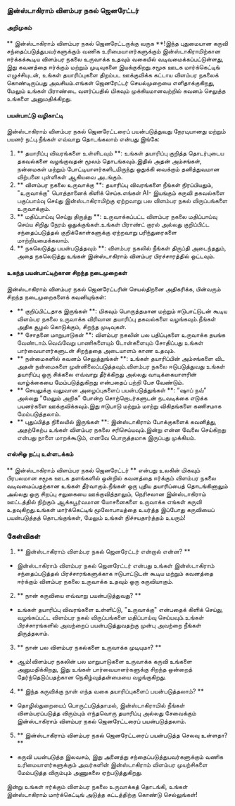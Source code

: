 ### இன்ஸ்டாகிராம் விளம்பர நகல் ஜெனரேட்டர்

#### அறிமுகம்
** இன்ஸ்டாகிராம் விளம்பர நகல் ஜெனரேட்டருக்கு வருக **!இந்த புதுமையான கருவி சந்தைப்படுத்துபவர்களுக்கும் வணிக உரிமையாளர்களுக்கும் இன்ஸ்டாகிராமிற்கான ஈர்க்கக்கூடிய விளம்பர நகலை உருவாக்க உதவும் வகையில் வடிவமைக்கப்பட்டுள்ளது, இது கவனத்தை ஈர்க்கும் மற்றும் முடிவுகளை இயக்குகிறது.சமூக ஊடக மார்க்கெட்டிங் எழுச்சியுடன், உங்கள் தயாரிப்புகளை திறம்பட ஊக்குவிக்க கட்டாய விளம்பர நகலைக் கொண்டிருப்பது அவசியம்.எங்கள் ஜெனரேட்டர் செயல்முறையை எளிதாக்குகிறது, மேலும் உங்கள் பிராண்டை வளர்ப்பதில் மிகவும் முக்கியமானவற்றில் கவனம் செலுத்த உங்களை அனுமதிக்கிறது.

#### பயன்பாட்டு வழிகாட்டி
இன்ஸ்டாகிராம் விளம்பர நகல் ஜெனரேட்டரைப் பயன்படுத்துவது நேரடியானது மற்றும் பயனர் நட்பு.நீங்கள் எவ்வாறு தொடங்கலாம் என்பது இங்கே:

1. ** தயாரிப்பு விவரங்களை உள்ளிடவும் **: உங்கள் தயாரிப்பு குறித்த தொடர்புடைய தகவல்களை வழங்குவதன் மூலம் தொடங்கவும்.இதில் அதன் அம்சங்கள், நன்மைகள் மற்றும் போட்டியாளர்களிடமிருந்து ஒதுக்கி வைக்கும் தனித்துவமான விற்பனை புள்ளிகள் ஆகியவை அடங்கும்.
2. ** விளம்பர நகலை உருவாக்கு **: தயாரிப்பு விவரங்களை நீங்கள் நிரப்பியதும், "உருவாக்கு" பொத்தானைக் கிளிக் செய்க.எங்கள் AI- இயங்கும் கருவி தகவல்களை பகுப்பாய்வு செய்து இன்ஸ்டாகிராமிற்கு ஏற்றவாறு பல விளம்பர நகல் விருப்பங்களை உருவாக்கும்.
3. ** மதிப்பாய்வு செய்து திருத்து **: உருவாக்கப்பட்ட விளம்பர நகலை மதிப்பாய்வு செய்ய சிறிது நேரம் ஒதுக்குங்கள்.உங்கள் பிராண்ட் குரல் அல்லது குறிப்பிட்ட சந்தைப்படுத்தல் குறிக்கோள்களுக்கு ஏற்றவாறு பரிந்துரைகளை மாற்றியமைக்கலாம்.
4. ** நகலெடுத்து பயன்படுத்தவும் **: விளம்பர நகலில் நீங்கள் திருப்தி அடைந்ததும், அதை நகலெடுத்து உங்கள் இன்ஸ்டாகிராம் விளம்பர பிரச்சாரத்தில் ஒட்டவும்.

#### உகந்த பயன்பாட்டிற்கான சிறந்த நடைமுறைகள்
இன்ஸ்டாகிராம் விளம்பர நகல் ஜெனரேட்டரின் செயல்திறனை அதிகரிக்க, பின்வரும் சிறந்த நடைமுறைகளைக் கவனியுங்கள்:

- ** குறிப்பிட்டதாக இருங்கள் **: மிகவும் பொருத்தமான மற்றும் ஈடுபாட்டுடன் கூடிய விளம்பர நகலை உருவாக்க விரிவான தயாரிப்பு தகவல்களை வழங்கவும்.நீங்கள் அதிக சூழல் கொடுக்கும், சிறந்த முடிவுகள்.
- ** சோதனை மாறுபாடுகள் **: விளம்பர நகலின் பல பதிப்புகளை உருவாக்க தயங்க வேண்டாம்.வெவ்வேறு பாணிகளையும் டோன்களையும் சோதிப்பது உங்கள் பார்வையாளர்களுடன் சிறந்ததை அடையாளம் காண உதவும்.
- ** நன்மைகளில் கவனம் செலுத்துங்கள் **: உங்கள் தயாரிப்பின் அம்சங்களை விட அதன் நன்மைகளை முன்னிலைப்படுத்தவும்.விளம்பர நகலை ஈடுபடுத்துவது உங்கள் தயாரிப்பு ஒரு சிக்கலை எவ்வாறு தீர்க்கிறது அல்லது வாடிக்கையாளரின் வாழ்க்கையை மேம்படுத்துகிறது என்பதைப் பற்றி பேச வேண்டும்.
- ** செயலுக்கு வலுவான அழைப்புகளைப் பயன்படுத்துங்கள் **: “ஷாப் நவ்” அல்லது “மேலும் அறிக” போன்ற சொற்றொடர்களுடன் நடவடிக்கை எடுக்க பயனர்களை ஊக்குவிக்கவும்.இது ஈடுபாடு மற்றும் மாற்று விகிதங்களை கணிசமாக மேம்படுத்தலாம்.
- ** புதுப்பித்த நிலையில் இருங்கள் **: இன்ஸ்டாகிராம் போக்குகளைக் கவனித்து, அதற்கேற்ப உங்கள் விளம்பர நகலை சரிசெய்யவும்.இன்று என்ன வேலை செய்கிறது என்பது நாளை மாறக்கூடும், எனவே பொருத்தமாக இருப்பது முக்கியம்.

#### எஸ்சிஓ நட்பு உள்ளடக்கம்
** இன்ஸ்டாகிராம் விளம்பர நகல் ஜெனரேட்டர் ** என்பது உலகின் மிகவும் பிரபலமான சமூக ஊடக தளங்களில் ஒன்றில் கவனத்தை ஈர்க்கும் விளம்பர நகலை வடிவமைப்பதற்கான உங்கள் தீர்வாகும்.நீங்கள் ஒரு புதிய தயாரிப்பைத் தொடங்கினாலும் அல்லது ஒரு சிறப்பு சலுகையை ஊக்குவித்தாலும், நெரிசலான இன்ஸ்டாகிராம் ஊட்டத்தில் நிற்கும் ஆக்கபூர்வமான யோசனைகளை உருவாக்க எங்கள் கருவி உதவுகிறது.உங்கள் மார்க்கெட்டிங் மூலோபாயத்தை உயர்த்த இப்போது கருவியைப் பயன்படுத்தத் தொடங்குங்கள், மேலும் உங்கள் நிச்சயதார்த்தம் உயரும்!

### கேள்விகள்

1. ** இன்ஸ்டாகிராம் விளம்பர நகல் ஜெனரேட்டர் என்றால் என்ன? **
- இன்ஸ்டாகிராம் விளம்பர நகல் ஜெனரேட்டர் என்பது உங்கள் இன்ஸ்டாகிராம் சந்தைப்படுத்தல் பிரச்சாரங்களுக்காக ஈடுபாட்டுடன் கூடிய மற்றும் கவனத்தை ஈர்க்கும் விளம்பர நகலை உருவாக்க உதவும் ஒரு கருவியாகும்.

2. ** நான் கருவியை எவ்வாறு பயன்படுத்துவது? **
- உங்கள் தயாரிப்பு விவரங்களை உள்ளிட்டு, "உருவாக்கு" என்பதைக் கிளிக் செய்து, வழங்கப்பட்ட விளம்பர நகல் விருப்பங்களை மதிப்பாய்வு செய்யவும்.உங்கள் பிரச்சாரங்களில் அவற்றைப் பயன்படுத்துவதற்கு முன்பு அவற்றை நீங்கள் திருத்தலாம்.

3. ** நான் பல விளம்பர நகல்களை உருவாக்க முடியுமா? **
- ஆம்!விளம்பர நகலின் பல மாறுபாடுகளை உருவாக்க கருவி உங்களை அனுமதிக்கிறது, இது உங்கள் பார்வையாளர்களுக்கு சிறந்த ஒன்றைத் தேர்ந்தெடுப்பதற்கான நெகிழ்வுத்தன்மையை வழங்குகிறது.

4. ** இந்த கருவிக்கு நான் எந்த வகை தயாரிப்புகளைப் பயன்படுத்தலாம்? **
- தொழில்துறையைப் பொருட்படுத்தாமல், இன்ஸ்டாகிராமில் நீங்கள் விளம்பரப்படுத்த விரும்பும் எந்தவொரு தயாரிப்பு அல்லது சேவைக்கும் இன்ஸ்டாகிராம் விளம்பர நகல் ஜெனரேட்டரைப் பயன்படுத்தலாம்.

5. ** இன்ஸ்டாகிராம் விளம்பர நகல் ஜெனரேட்டரைப் பயன்படுத்த செலவு உள்ளதா? **
- கருவி பயன்படுத்த இலவசம், இது அனைத்து சந்தைப்படுத்துபவர்களுக்கும் வணிக உரிமையாளர்களுக்கும் அவர்களின் இன்ஸ்டாகிராம் விளம்பர முயற்சிகளை மேம்படுத்த விரும்பும் அணுகலை ஏற்படுத்துகிறது.

இன்று உங்கள் ஈர்க்கும் விளம்பர நகலை உருவாக்கத் தொடங்கி, உங்கள் இன்ஸ்டாகிராம் மார்க்கெட்டிங் அடுத்த கட்டத்திற்கு கொண்டு செல்லுங்கள்!